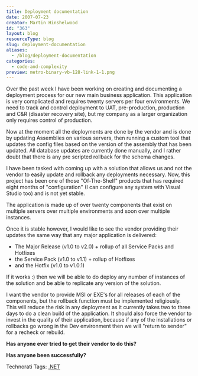 ```yaml
---
title: Deployment documentation
date: 2007-07-23
creator: Martin Hinshelwood
id: "363"
layout: blog
resourceType: blog
slug: deployment-documentation
aliases:
  - /blog/deployment-documentation
categories:
  - code-and-complexity
preview: metro-binary-vb-128-link-1-1.png
---
```


Over the past week I have been working on creating and documenting a deployment process for our new main business application. This application is very complicated and requires twenty servers per four environments. We need to track and control deployment to UAT, pre-production, production and C&R (disaster recovery site), but my company as a larger organization only requires control of production.

Now at the moment all the deployments are done by the vendor and is done by updating Assemblies on various servers, then running a custom tool that updates the config files based on the version of the assembly that has been updated. All database updates are currently done manually, and I rather doubt that there is any pre scripted rollback for the schema changes.

I have been tasked with coming up with a solution that allows us and not the vendor to easily update and rollback any deployments necessary. Now, this project has been one of those "Of-The-Shelf" products that has required eight months of "configuration" (I can configure any system with Visual Studio too) and is not yet stable.

The application is made up of over twenty components that exist on multiple servers over multiple environments and soon over multiple instances.

Once it is stable however, I would like to see the vendor providing their updates the same way that any major application is delivered:

- The Major Release (v1.0 to v2.0) + rollup of all Service Packs and Hotfixes
- the Service Pack (v1.0 to v1.1) + rollup of Hotfixes
- and the Hotfix (v1.0 to v1.0.1)

If it works :) then we will be able to do deploy any number of instances of the solution and be able to replicate any version of the solution.

I want the vendor to provide MSI or EXE's for all releases of each of the components, but the rollback function must be implemented religiously. This will reduce the risk in any deployment as it currently takes two to three days to do a clean build of the application. It should also force the vendor to invest in the quality of their application, because if any of the installations or rollbacks go wrong in the Dev environment then we will "return to sender" for a recheck or rebuild.

**Has anyone ever tried to get their vendor to do this?**

**Has anyone been successfully?**

Technorati Tags: [.NET](http://technorati.com/tags/.NET)

